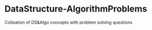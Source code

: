 # DataStructure-AlgorithmProblems
Colleation of DS&amp;Algo concepts with problem solving questions
